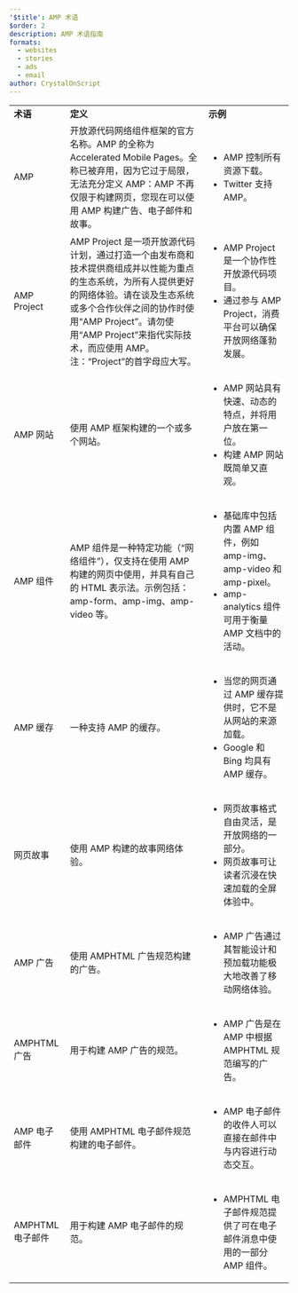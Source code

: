 ```yaml
---
'$title': AMP 术语
$order: 2
description: AMP 术语指南
formats:
  - websites
  - stories
  - ads
  - email
author: CrystalOnScript
---
```


<table>
  <tr>
   <td>
<strong>术语</strong>
   </td>
   <td>
<strong>定义</strong>
   </td>
   <td>
<strong>示例</strong>
   </td>
  </tr>
  <tr>
   <td>AMP</td>
   <td>开放源代码网络组件框架的官方名称。AMP 的全称为 Accelerated Mobile Pages。全称已被弃用，因为它过于局限，无法充分定义 AMP：AMP 不再仅限于构建网页，您现在可以使用 AMP 构建广告、电子邮件和故事。</td>
   <td>
<ul>
      <li>AMP 控制所有资源下载。</li>
<li>Twitter 支持 AMP。</li>
      </ul>
   </td>
  </tr>
  <tr>
   <td>AMP Project</td>
   <td>AMP Project 是一项开放源代码计划，通过打造一个由发布商和技术提供商组成并以性能为重点的生态系统，为所有人提供更好的网络体验。请在谈及生态系统或多个合作伙伴之间的协作时使用“AMP Project”。请勿使用“AMP Project”来指代实际技术，而应使用 AMP。注：“Project”的首字母应大写。</td>
   <td>
<ul>
      <li>AMP Project 是一个协作性开放源代码项目。</li>
<li>通过参与 AMP Project，消费平台可以确保开放网络蓬勃发展。</li>
</ul>
   </td>
  </tr>
  <tr>
   <td>AMP 网站</td>
   <td>使用 AMP 框架构建的一个或多个网站。</td>
   <td>
<ul>
      <li>AMP 网站具有快速、动态的特点，并将用户放在第一位。</li>
<li>构建 AMP 网站既简单又直观。</li>
</ul>
   </td>
  </tr>
  <tr>
   <td>AMP 组件</td>
   <td>AMP 组件是一种特定功能（“网络组件”），仅支持在使用 AMP 构建的网页中使用，并具有自己的 HTML 表示法。示例包括：amp-form、amp-img、amp-video 等。</td>
   <td>
<ul>
      <li>基础库中包括内置 AMP 组件，例如 amp-img、amp-video 和 amp-pixel。</li>
<li>amp-analytics 组件可用于衡量 AMP 文档中的活动。</li>
</ul>
   </td>
  </tr>
  <tr>
   <td>AMP 缓存</td>
   <td>一种支持 AMP 的缓存。</td>
   <td>
<ul>
      <li>当您的网页通过 AMP 缓存提供时，它不是从网站的来源加载。</li>
<li>Google 和 Bing 均具有 AMP 缓存。</li>
</ul>
   </td>
  </tr>
  <tr>
   <td>网页故事</td>
   <td>使用 AMP 构建的故事网络体验。</td>
   <td>
<ul>
      <li>网页故事格式自由灵活，是开放网络的一部分。</li>
<li>网页故事可让读者沉浸在快速加载的全屏体验中。</li>
</ul>
   </td>
  </tr>
  <tr>
   <td>AMP 广告</td>
   <td>使用 AMPHTML 广告规范构建的广告。</td>
   <td>
<ul>
      <li>AMP 广告通过其智能设计和预加载功能极大地改善了移动网络体验。</li>
</ul>
   </td>
  </tr>
  <tr>
   <td>AMPHTML 广告</td>
   <td>用于构建 AMP 广告的规范。</td>
   <td>
<ul>
      <li>AMP 广告是在 AMP 中根据 AMPHTML 规范编写的广告。</li>
</ul>
   </td>
  </tr>
  <tr>
   <td>AMP 电子邮件</td>
   <td>使用 AMPHTML 电子邮件规范构建的电子邮件。</td>
   <td>
<ul>
      <li>AMP 电子邮件的收件人可以直接在邮件中与内容进行动态交互。</li>
</ul>
   </td>
  </tr>
  <tr>
   <td>AMPHTML 电子邮件</td>
   <td>用于构建 AMP 电子邮件的规范。</td>
   <td>
<ul>
      <li>AMPHTML 电子邮件规范提供了可在电子邮件消息中使用的一部分 AMP 组件。</li>
</ul>
   </td>
  </tr>
</table>
